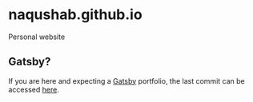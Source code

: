 # naqushab.github.io

Personal website

## Gatsby?

If you are here and expecting a [Gatsby](https://github.com/gatsbyjs/gatsby) portfolio, the last commit can be accessed [here](https://github.com/oliverbenns/naqushab.github.io/tree/708b7d5a74a78509bc35452a0ff8a8bc94e4c5d7).
